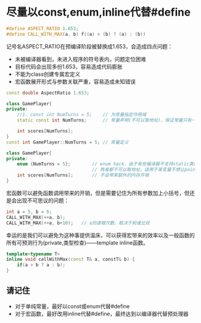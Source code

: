 # 尽量以const,enum,inline代替#define
```c++
#define ASPECT_RATIO 1.653;
#define CALL_WITH_MAX(a, b) f((a) > (b) ? (a) : (b))
```
记号名ASPECT_RATIO在预编译阶段被替换成1.653，会造成四点问题：
- 未被编译器看到，未进入程序的符号表内，问题定位困难
- 目标代码会出现多份1.653，容易造成代码膨胀
- 不能为class创建专属宏定义
- 宏函数展开形式与参数关联严重，容易造成未知错误
```c++
const double AspectRatio 1.653;
```
```c++
class GamePlayer{
private:
    //1. const int NumTurns = 5;    // 为常量指定作用域
    static const int NumTurns;      // 常量声明(不可以取地址)，保证常量只有一份实体

    int scores[NumTurns];
}
const int GamePlayer::NumTurns = 5; // 常量定义
```
```c++
class GamePlayer{
private:
    enum {NumTurns = 5};        // enum hack，由于有些编译器不支持static类内常量
                                // 两者都不可以取地址，适用于某变量不想让pointer或reference引用；
    int scores[NumTurns];       // 不会带来额外的内存开销
}
```
宏函数可以避免函数调用带来的开销，但是需要记住为所有参数加上小括号，但还是会出现不可思议的问题：
```c++
int a = 5, b = 6;
CALL_WITH_MAX(++a, b);      
CALL_WITH_MAX(++a, b+10);   // a的递增次数，取决于和谁比较
```
幸运的是我们可以避免为这种事提供温床，可以获得宏带来的效率以及一般函数的所有可预测行为(private,类型检查)——template inline函数。
```c++
template<typename T>
inline void callWithMax(const T& a, constT& b) {
    if(a > b ? a : b);
}
```
## 请记住
- 对于单纯常量，最好以const或enum代替#define
- 对于宏函数，最好改用inline代替#define，最终达到以编译器代替预处理器